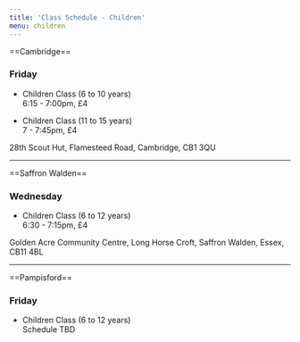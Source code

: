 ```yaml
---
title: 'Class Schedule - Children'
menu: children
---
```


==Cambridge==

### Friday
* Children Class (6 to 10 years)<br>
6:15 - 7:00pm, £4

* Children Class (11 to 15 years)<br>
7 - 7:45pm, £4

28th Scout Hut,
Flamesteed Road,
Cambridge, CB1 3QU

---

==Saffron Walden==

### Wednesday
* Children Class (6 to 12 years)<br>
6:30  - 7:15pm, £4

Golden Acre Community Centre,
Long Horse Croft,
Saffron Walden,
Essex, CB11 4BL

---

==Pampisford==

### Friday
* Children Class (6 to 12 years)<br>
Schedule TBD


